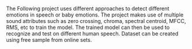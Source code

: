 The Following project uses different approaches to detect different emotions in speech or baby emotions. 
The project makes use of multiple sound attributes such as zero crossing, chroma, spectral centroid, MFCC, RMS, etc to train the model.
The trained model can then be used to recognize and test on different human speech.
Dataset can be created using free sample from online sets.
